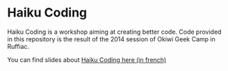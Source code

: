 Haiku Coding
===========

Haiku Coding is a workshop aiming at creating better code. Code provided in this repository is the result of the 2014 session of Okiwi Geek Camp in Ruffiac.

You can find slides about [Haiku Coding here (in french)](https://docs.google.com/presentation/d/11jM024fWJviNjnhHbXMvwZf6ezpMtbBkpN67z2S1iKc/edit?usp=sharing)
